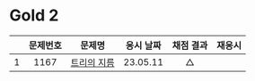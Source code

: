 # Gold 2

|     | 문제번호 |          문제명          | 응시 날짜 | 채점 결과 | 재응시 |
| :-: | :------: | :----------------------: | :-------: | :-------: | :----: |
|  1  |   1167   | [트리의 지름](./1167.js) | 23.05.11  |     △     |

